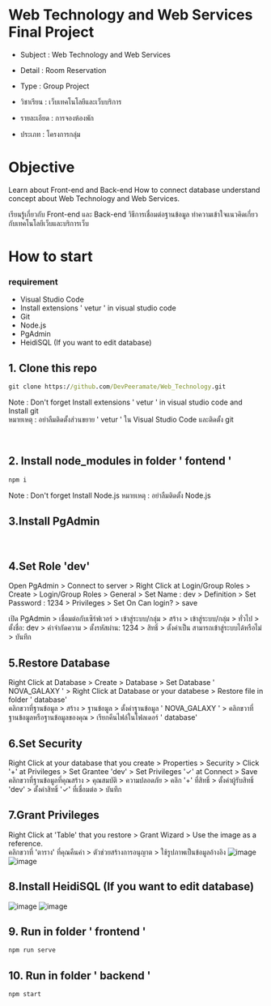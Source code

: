 # Web Technology and Web Services Final Project 
- Subject : Web Technology and Web Services
- Detail : Room Reservation
- Type : Group Project<br>

- วิชาเรียน : เว็บเทคโนโลยีและเว็บบริการ
- รายละเอียด : การจองห้องพัก
- ประเภท : โครงการกลุ่ม<br>

# Objective
Learn about Front-end and Back-end How to connect database understand concept about Web Technology and Web Services.<br>

เรียนรู้เกี่ยวกับ Front-end และ Back-end วิธีการเชื่อมต่อฐานข้อมูล ทำความเข้าใจแนวคิดเกี่ยวกับเทคโนโลยีเว็บและบริการเว็บ<br>

# How to start
### requirement
  - Visual Studio Code
  - Install extensions ' vetur ' in visual studio code
  - Git
  - Node.js
  - PgAdmin
  - HeidiSQL (If you want to edit database)

## 1. Clone this repo
```cmd
git clone https://github.com/DevPeeramate/Web_Technology.git
```
Note : Don't forget Install extensions ' vetur ' in visual studio code and Install git<br>
หมายเหตุ : อย่าลืมติดตั้งส่วนขยาย ' vetur ' ใน Visual Studio Code และติดตั้ง git

<br>

## 2. Install node_modules in folder ' fontend '
```cmd
npm i 
```
Note : Don't forget Install Node.js
หมายเหตุ : อย่าลืมติดตั้ง Node.js<br> 

## 3.Install PgAdmin

<br>

## 4.Set Role 'dev'
Open PgAdmin > Connect to server > Right Click at Login/Group Roles > Create > Login/Group Roles > General > Set Name : dev > Definition > Set Password : 1234 > Privileges > Set On Can login? > save<br>

เปิด PgAdmin > เชื่อมต่อกับเซิร์ฟเวอร์ > เข้าสู่ระบบ/กลุ่ม > สร้าง > เข้าสู่ระบบ/กลุ่ม > ทั่วไป > ตั้งชื่อ: dev > คำจำกัดความ > ตั้งรหัสผ่าน: 1234 > สิทธิ์ > ตั้งค่าเป็น สามารถเข้าสู่ระบบได้หรือไม่ > บันทึก<br>


## 5.Restore Database
Right Click at Database > Create > Database > Set Database ' NOVA_GALAXY ' > Right Click at Database or your databese > Restore file in folder ' database'<br> 
คลิกขวาที่ฐานข้อมูล > สร้าง > ฐานข้อมูล > ตั้งค่าฐานข้อมูล ' NOVA_GALAXY ' > คลิกขวาที่ฐานข้อมูลหรือฐานข้อมูลของคุณ > เรียกคืนไฟล์ในโฟลเดอร์ ' database'<br>

## 6.Set Security 
Right Click at your database that you create > Properties > Security > Click '+' at Privileges > Set Grantee 'dev' > Set Privileges '✓' at Connect > Save<br>
คลิกขวาที่ฐานข้อมูลที่คุณสร้าง > คุณสมบัติ > ความปลอดภัย > คลิก '+' ที่สิทธิ์ > ตั้งค่าผู้รับสิทธิ์ 'dev' > ตั้งค่าสิทธิ์ '✓' ที่เชื่อมต่อ > บันทึก<br>

## 7.Grant Privileges
Right Click at 'Table' that you restore > Grant Wizard > Use the image as a reference.<br>
คลิกขวาที่ 'ตาราง' ที่คุณคืนค่า > ตัวช่วยสร้างการอนุญาต > ใช้รูปภาพเป็นข้อมูลอ้างอิง
![image](https://github.com/user-attachments/assets/0ca173e6-9bcf-4a6a-916e-0a2d809456ba)
![image](https://github.com/user-attachments/assets/bce7d7a6-a8c8-4d15-8220-e937a433678f)

## 8.Install HeidiSQL (If you want to edit database)
![image](https://github.com/user-attachments/assets/da111da5-ab25-4bd3-925c-fa0a87b80885)
![image](https://github.com/user-attachments/assets/07e20d0c-6ed8-49d5-b7aa-a509dc9f13fe)

## 9. Run in folder ' frontend '
```cmd
npm run serve
```

## 10. Run in folder ' backend '
```cmd
npm start
```

 
